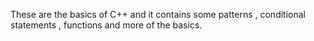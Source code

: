 These are the basics of C++ and it contains some patterns , conditional statements , functions and more of the basics.
